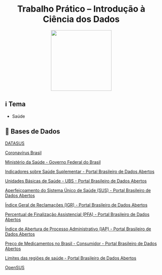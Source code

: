 <h1 align="center">Trabalho Prático – Introdução à Ciência dos Dados</h1>

<p align="center">
<img src="https://user-images.githubusercontent.com/45442173/169538049-93888a91-35fc-4569-a626-255d5c0beaa9.svg" height="200em" /> 
</p>

## :information_source: Tema
- Saúde

## :file_folder: Bases de Dados

[DATASUS](https://datasus.saude.gov.br/)

[Coronavírus Brasil](https://covid.saude.gov.br/)

[Ministério da Saúde - Governo Federal do Brasil](https://www.gov.br/saude/pt-br)

[Indicadores sobre Saúde Suplementar - Portal Brasileiro de Dados Abertos](https://dados.gov.br/dataset/saude-suplementar)

[Unidades Básicas de Saúde - UBS - Portal Brasileiro de Dados Abertos](https://dados.gov.br/dataset/unidades-basicas-de-saude-ubs)

[Aperfeiçoamento do Sistema Único de Saúde (SUS) - Portal Brasileiro de Dados Abertos](https://dados.gov.br/dataset/mpog_aperfeicoamento_sus)

[Índice Geral de Reclamações (IGR) - Portal Brasileiro de Dados Abertos](https://dados.gov.br/dataset/indice-de-reclamacoes)

[Percentual de Finalização Assistencial (PFA) - Portal Brasileiro de Dados Abertos](https://dados.gov.br/dataset/percentual-de-finalizacao-assistencial-pfa)

[Índice de Abertura de Processo Administrativo (IAP) - Portal Brasileiro de Dados Abertos](https://dados.gov.br/dataset/indice-de-abertura-de-processo-administrativo-iap)

[Preço de Medicamentos no Brasil - Consumidor - Portal Brasileiro de Dados Abertos](https://dados.gov.br/dataset/preco-de-medicamentos-no-brasil-consumidor)

[Limites das regiões de saúde - Portal Brasileiro de Dados Abertos](https://dados.gov.br/dataset/limites_regiao_saude)

[OpenSUS](https://opendatasus.saude.gov.br/dataset)
